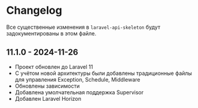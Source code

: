 # Changelog

Все существенные изменения в `laravel-api-skeleton` будут задокументированы в этом файле.

## 11.1.0 - 2024-11-26

- Проект обновлен до Laravel 11
- С учётом новой архитектуры были добавлены традиционные файлы для управления Exception, Schedule, Middleware
- Обновлены зависимости
- Добавлена умолчательная поддержка Supervisor
- Добавлен Laravel Horizon